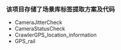 ### 该项目存储了场景库标签提取方案及代码
- CameraJitterCheck 
- CameraStatusCheck
- CrawlerGPS_location_information
- GPS_rail